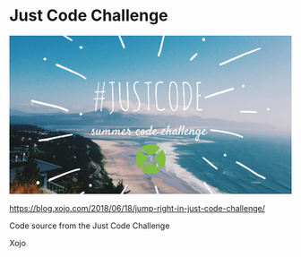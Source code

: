 # Just Code Challenge

![alt Just Code Challenge](jcc.png?raw=true "Just Code Challenge")

https://blog.xojo.com/2018/06/18/jump-right-in-just-code-challenge/

Code source from the Just Code Challenge

Xojo
